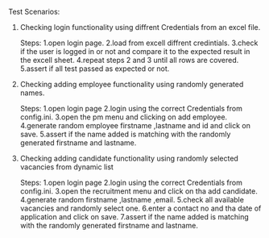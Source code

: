 Test Scenarios:
1. Checking login functionality using diffrent Credentials from an excel file.

    Steps:
           1.open login page.
           2.load from excell diffrent credintials.
           3.check if the user is logged in or not and compare it to the expected result in the excell sheet.
           4.repeat steps 2 and 3 until all rows are covered.
           5.assert if all test passed as expected or not.
           
2. Checking adding employee functionality using randomly generated names.
   
     Steps:
           1.open login page
           2.login using the correct Credentials from config.ini.
           3.open the pm menu and clicking on add employee.
           4.generate random employee firstname ,lastname and id and click on save.
           5.assert if the name added is matching with the randomly generated firstname and lastname.

3. Checking adding candidate functionality using randomly selected vacancies from dynamic list
   
    Steps:
           1.open login page
           2.login using the correct Credentials from config.ini.
           3.open the recruitment menu and click on tha add candidate.
           4.generate random firstname ,lastname ,email.
           5.check all available vacancies and randomly select one.
           6.enter a contact no and tha date of application and click on save.
           7.assert if the name added is matching with the randomly generated firstname and lastname.
   
